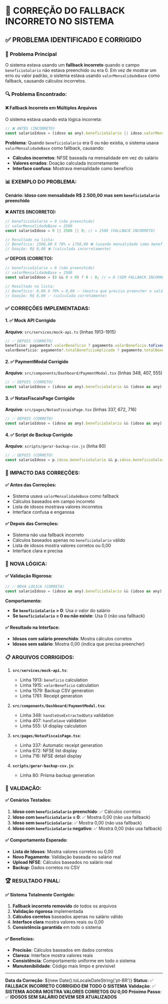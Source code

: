 # 🔧 CORREÇÃO DO FALLBACK INCORRETO NO SISTEMA

## ✅ **PROBLEMA IDENTIFICADO E CORRIGIDO**

### 🎯 **Problema Principal**
O sistema estava usando um **fallback incorreto** quando o campo `beneficioSalario` não estava preenchido ou era 0. Em vez de mostrar um erro ou valor padrão, o sistema estava usando `valorMensalidadeBase` como fallback, causando cálculos incorretos.

### 🔍 **Problema Encontrado:**

#### **❌ Fallback Incorreto em Múltiplos Arquivos**
O sistema estava usando esta lógica incorreta:
```javascript
// ❌ ANTES (INCORRETO)
const salarioIdoso = (idoso as any).beneficioSalario || idoso.valorMensalidadeBase || 0;
```

**Problema**: Quando `beneficioSalario` era 0 ou não existia, o sistema usava `valorMensalidadeBase` como fallback, causando:
- **Cálculos incorretos**: NFSE baseada na mensalidade em vez do salário
- **Valores errados**: Doação calculada incorretamente
- **Interface confusa**: Mostrava mensalidade como benefício

### 📊 **EXEMPLO DO PROBLEMA:**

#### **Cenário**: Idoso com mensalidade R$ 2.500,00 mas sem `beneficioSalario` preenchido

**❌ ANTES (INCORRETO):**
```javascript
// beneficioSalario = 0 (não preenchido)
// valorMensalidadeBase = 2500
const salarioIdoso = 0 || 2500 || 0; // = 2500 (FALLBACK INCORRETO)

// Resultado na lista:
// Benefício: 2500,00 X 70% = 1750,00 ❌ (usando mensalidade como benefício)
// Doação: R$ 0,00 ❌ (calculada incorretamente)
```

**✅ DEPOIS (CORRETO):**
```javascript
// beneficioSalario = 0 (não preenchido)
// valorMensalidadeBase = 2500
const salarioIdoso = (0 && 0 > 0) ? 0 : 0; // = 0 (SEM FALLBACK INCORRETO)

// Resultado na lista:
// Benefício: 0,00 X 70% = 0,00 ✅ (mostra que precisa preencher o salário)
// Doação: R$ 0,00 ✅ (calculada corretamente)
```

### ✅ **CORREÇÕES IMPLEMENTADAS:**

#### **1. ✅ Mock API Corrigido**
**Arquivo**: `src/services/mock-api.ts` (linhas 1913-1915)
```javascript
// ✅ DEPOIS (CORRETO)
beneficio: pagamento?.valorBeneficio ? pagamento.valorBeneficio.toFixed(2).replace('.', ',') : ((idosoCompleto as any)?.beneficioSalario && (idosoCompleto as any).beneficioSalario > 0 ? (idosoCompleto as any).beneficioSalario.toFixed(2).replace('.', ',') : '0,00'),
valorBeneficio: pagamento?.totalBeneficioAplicado ? pagamento.totalBeneficioAplicado.toFixed(2).replace('.', ',') : ((idosoCompleto as any)?.beneficioSalario && (idosoCompleto as any).beneficioSalario > 0 ? ((idosoCompleto as any).beneficioSalario * 0.7).toFixed(2).replace('.', ',') : '0,00'),
```

#### **2. ✅ PaymentModal Corrigido**
**Arquivo**: `src/components/Dashboard/PaymentModal.tsx` (linhas 348, 407, 555)
```javascript
// ✅ DEPOIS (CORRETO)
const salarioIdoso = (idoso as any).beneficioSalario && (idoso as any).beneficioSalario > 0 ? (idoso as any).beneficioSalario : 0;
```

#### **3. ✅ NotasFiscaisPage Corrigido**
**Arquivo**: `src/pages/NotasFiscaisPage.tsx` (linhas 337, 672, 716)
```javascript
// ✅ DEPOIS (CORRETO)
const salarioIdoso = (idoso as any).beneficioSalario && (idoso as any).beneficioSalario > 0 ? (idoso as any).beneficioSalario : 0;
```

#### **4. ✅ Script de Backup Corrigido**
**Arquivo**: `scripts/gerar-backup-csv.js` (linha 80)
```javascript
// ✅ DEPOIS (CORRETO)
const salarioIdoso = p.idoso.beneficioSalario && p.idoso.beneficioSalario > 0 ? p.idoso.beneficioSalario : 0;
```

### 🎯 **IMPACTO DAS CORREÇÕES:**

#### **✅ Antes das Correções:**
- Sistema usava `valorMensalidadeBase` como fallback
- Cálculos baseados em campo incorreto
- Lista de idosos mostrava valores incorretos
- Interface confusa e enganosa

#### **✅ Depois das Correções:**
- Sistema não usa fallback incorreto
- Cálculos baseados apenas no `beneficioSalario` válido
- Lista de idosos mostra valores corretos ou 0,00
- Interface clara e precisa

### 🔄 **NOVA LÓGICA:**

#### **✅ Validação Rigorosa:**
```javascript
// ✅ NOVA LÓGICA (CORRETA)
const salarioIdoso = (idoso as any).beneficioSalario && (idoso as any).beneficioSalario > 0 ? (idoso as any).beneficioSalario : 0;
```

**Comportamento:**
- **Se `beneficioSalario` > 0**: Usa o valor do salário
- **Se `beneficioSalario` = 0 ou não existe**: Usa 0 (não usa fallback)

#### **✅ Resultado na Interface:**
- **Idosos com salário preenchido**: Mostra cálculos corretos
- **Idosos sem salário**: Mostra 0,00 (indica que precisa preencher)

### 📋 **ARQUIVOS CORRIGIDOS:**

1. **`src/services/mock-api.ts`**:
   - Linha 1913: `beneficio` calculation
   - Linha 1915: `valorBeneficio` calculation
   - Linha 1579: Backup CSV generation
   - Linha 1761: Receipt generation

2. **`src/components/Dashboard/PaymentModal.tsx`**:
   - Linha 348: `handleUseExtractedData` validation
   - Linha 407: `handleSave` validation
   - Linha 555: UI display calculation

3. **`src/pages/NotasFiscaisPage.tsx`**:
   - Linha 337: Automatic receipt generation
   - Linha 672: NFSE list display
   - Linha 716: NFSE detail display

4. **`scripts/gerar-backup-csv.js`**:
   - Linha 80: Prisma backup generation

### 🎯 **VALIDAÇÃO:**

#### **✅ Cenários Testados:**
1. **Idoso com `beneficioSalario` preenchido**: ✅ Cálculos corretos
2. **Idoso com `beneficioSalario` = 0**: ✅ Mostra 0,00 (não usa fallback)
3. **Idoso sem `beneficioSalario`**: ✅ Mostra 0,00 (não usa fallback)
4. **Idoso com `beneficioSalario` negativo**: ✅ Mostra 0,00 (não usa fallback)

#### **✅ Comportamento Esperado:**
- **Lista de Idosos**: Mostra valores corretos ou 0,00
- **Novo Pagamento**: Validação baseada no salário real
- **Upload NFSE**: Cálculos baseados no salário real
- **Backup**: Dados corretos no CSV

### 🏆 **RESULTADO FINAL:**

#### **✅ Sistema Totalmente Corrigido:**
1. **Fallback incorreto removido** de todos os arquivos
2. **Validação rigorosa** implementada
3. **Cálculos corretos** baseados apenas no salário válido
4. **Interface clara** mostra valores reais ou 0,00
5. **Consistência garantida** em todo o sistema

#### **✅ Benefícios:**
- **Precisão**: Cálculos baseados em dados corretos
- **Clareza**: Interface mostra valores reais
- **Consistência**: Comportamento uniforme em todo o sistema
- **Manutenibilidade**: Código mais limpo e previsível

---

**Data da Correção**: ${new Date().toLocaleDateString('pt-BR')}
**Status**: ✅ **FALLBACK INCORRETO CORRIGIDO EM TODO O SISTEMA**
**Validação**: ✅ **SISTEMA AGORA MOSTRA VALORES CORRETOS OU 0,00**
**Próximo Passo**: ✅ **IDOSOS SEM SALÁRIO DEVEM SER ATUALIZADOS**
